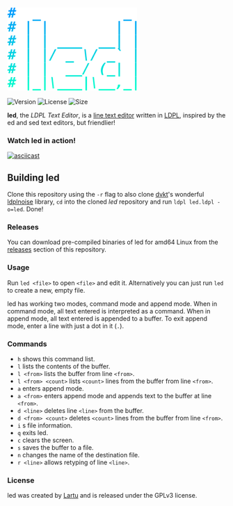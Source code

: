 ![Lute](images/logo.png)

![Version](https://img.shields.io/badge/version-1.0-brown.svg)
![License](https://img.shields.io/badge/license-GPLv3-yellow)
![Size](https://img.shields.io/github/languages/code-size/lartu/lute)

**led**, the *LDPL Text Editor*, is a [line text editor](https://en.wikipedia.org/wiki/Line_editor) 
written in [LDPL](https://github.com/lartu/ldpl), inspired by the ed and sed text editors, but friendlier!

### Watch led in action!
[![asciicast](https://asciinema.org/a/EfF6tiI6DyVKkx6U0KKTUmQuB.svg)](https://asciinema.org/a/EfF6tiI6DyVKkx6U0KKTUmQuB)


## Building led

Clone this repository using the `-r` flag to also clone [dvkt](https://github.com/dvkt)'s wonderful [ldplnoise](https://github.com/dvkt/ldplnoise) library, `cd` into the cloned *led* repository and run `ldpl led.ldpl -o=led`. Done!

### Releases

You can download pre-compiled binaries of led for amd64 Linux from the
[releases](https://github.com/Lartu/led/releases) section of this repository.

### Usage

Run `led <file>` to open `<file>` and edit it. Alternatively you can just run `led` to create a new, empty file.

led has working two modes, command mode and append mode. When in command mode, all text entered is interpreted as a command.
When in append mode, all text entered is appended to a buffer. To exit append mode, enter a line with just a dot in it
(`.`).

### Commands
 - `h` shows this command list.
 - `l` lists the contents of the buffer.
 - `l <from>` lists the buffer from line `<from>`.
 - `l <from> <count>` lists `<count>` lines from the buffer from line `<from>`.
 - `a` enters append mode.
 - `a <from>` enters append mode and appends text to the buffer at line `<from>`.
 - `d <line>` deletes line `<line>` from the buffer.
 - `d <from> <count>` deletes `<count>` lines from the buffer from line `<from>`.
 - `i` s file information.
 - `q` exits led.
 - `c` clears the screen.
 - `s` saves the buffer to a file.
 - `n` changes the name of the destination file.
 - `r <line>` allows retyping of line `<line>`.

 ### License
 led was created by [Lartu](https://lartu.net) and is released under the GPLv3 license.
